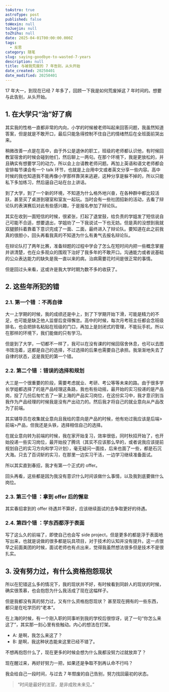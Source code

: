 ```yaml
---
toAstro: true
astroType: post
published: false
toWexin: null
toJuejin: null
toZhihu: null
date: 2025-04-01T00:00:00.000Z
tags:
  - 反思
category: 随笔
slug: saying-goodbye-to-wasted-7-years
description: null
title: 与被我荒废的 7 年告别，从头开始
date_created: 20250401
date_modified: 20250401
---
```

17 年大一，到现在已经 7 年多了，回顾一下我是如何荒废掉这 7 年时间的。想要与此告别，从头开始。

## 1. 在大学只“治”好了病

其实我的性格一直都非常的内向，小学的时候被老师叫起来回答问题，我虽然知道答案，但是就是不敢开口，最后只能急得控制不住自己的情绪然后在全班面前哭出来。

稍微改善一点是在高中，由于外公是退休的职工，班级的老师都认识他，有时候回教室宿舍的时候会碰到他们，然后聊上一两句。在那个环境下，我是更放松的，并且确实有想要学习的动力，所以会上台请教老师问题。再加上英语和语文老师都会安排每节课会有一个 talk 环节，也就是上台用中文或者英文分享一些内容。高中时候的我也知道我不能再像小学那样靠哭来逃避，这种分享是躲不掉的，所以只能私下多加练习，然后逼自己站在台上讲话。

到了大学，到了一个新的环境，不知道为什么格外地兴奋，在各种群中都比较活跃，甚至买了桌游到寝室和室友一起玩。当时会有一些社团招新的活动，去看了辩论队的表演赛后对此有些感兴趣，于是报名参加了辩论队。

其实在收到一面短信的时候，很紧张，打起了退堂鼓，给负责的学姐发了短信说自己可能不合适，想要退出，学姐劝了一下我说试一下也无妨。但是真的没想到我就双腿颤抖着靠着下意识完成了一面、二面，最终进入了辩论队。要知道在此之前我真的很胆小，回头再看我真的不知道为什么有勇气去报名辩论队。

在辩论队打了两年比赛，准备辩题的过程中学会了怎么在短时间内把一些概念掌握并讲清楚，也在众多观众的围观下治好了我多年的不敢开口。沟通能力或者说基础的公众表达能力的缺失是我一直以来的病，治病需要花时间是很正常的事情。  

但是回过头来看，这或许是我大学时期为数不多的收获了。

## 2. 这些年所犯的错

### 2.1. 第一个错 ：不再自律

大一上学期的时候，我的成绩还是中上，到了下学期开始下滑，可能是精力的不足，也可能是缺乏他人监督后变得懈怠。高中的时候，每次月考班主任都会念班级排名，也会把排名粘贴在班级的门口，再加上是封闭式的管理，不能玩手机，所以在那样的环境下，我们能做的只有学习。

但是到了大学，一切都不一样了，我可以在没有课的时候回宿舍休息，也可以去图书馆泡着，这都是自己的选择，不过选择的后果也需要自己承担。我渐渐地失去了自律的状态，这是我犯的第一个错。

### 2.2. 第二个错 ：错误的选择和规划

大三是一个很重要的阶段，需要考虑就业、考研、考公等等未来的路。由于很多学长学姐都选择了的是产品经理这条路，我也有些动摇，最开始的实习投递的是产品岗，投了几份后匆忙去了一家上海的产品实习岗位，在这份实习中，我才意识到当我作为产品经理的时候我是没有产出动力的。然后我才将自己的就业意向从产品改为了前端。

其实辅导员在收集就业意向且我给的意向是产品的时候，他有劝过我应该是后端>前端>产品，但我还是头铁，选择相信自己的选择。

在就业意向转为前端的时候，我在家开始复习，效率很低，同时秋招开始了，也开始投递一些实习岗位，最开始投了腾讯（其实不应该那么早的，或者说我应该提前规划自己的实习方向和学习计划），毫无疑问一面挂，后来也面了一些，都是石沉大海。只去了百词斩的实习，在那里一边实习干活，一边学习继续准备面试。

所以其实直到春招，我才有第一个正式的 offer。

回头再看，这些都是因为我没有意识什么时间该做什么事情，以及我到底要做什么岗位。

### 2.3. 第三个错 ：拿到 offer 后的懈怠

其实春招拿到的 offer 待遇并不算好，应该继续面试的去争取更好的待遇。

### 2.4. 第四个错 ：学东西都浮于表面

写了这么久的前端了，即使自己也会写 side project，但是更多的都是浮于表面地写出来，也就是说做的很多都是玩具项目，对于技术的认知并没有提升。这一点很早之前面美团的时候，面试老师也有点出来，觉得我虽然想法很多但是技术不是很扎实。  

## 3. 没有努力过，有什么资格抱怨现状

所以在犯错这么多的情况下，我的现状并不好，有时候看到同龄人的现状的时候，确实很羡慕，也会抱怨为什么我活成了现在这幅样子。  

但是我都没有真的努力过，又有什么资格抱怨现状？  甚至现在拥有的一些东西，都只是在吃学历的“老本”。 

在上海的时候，有一个刚入职的同事听到我的学校后很惊讶，说了一句“你怎么来这了”，其实那一刻心里有些触动。内心的想法在打架。  
- A: 是啊，我怎么来这了？
- B: 是啊，我这种状态能来这里已经不错了。

不想再抱怨什么了，现在更多的时候会想为什么我都没努力过就放弃了？

现在醒过来，再好好努力一把，如果还是争取不到再认命不行吗？  

我会给自己一段时间，与过去 7 年颓废的自己告别，努力找回最初的状态。    

> “时间是最好的法官，是非成败未来见。”

